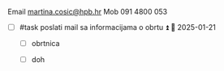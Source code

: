 Email martina.cosic@hpb.hr 
Mob 091 4800 053

- [ ] #task poslati mail sa informacijama o obrtu ⏫ 📅 2025-01-21
  - [ ] obrtnica
  - [ ] doh

